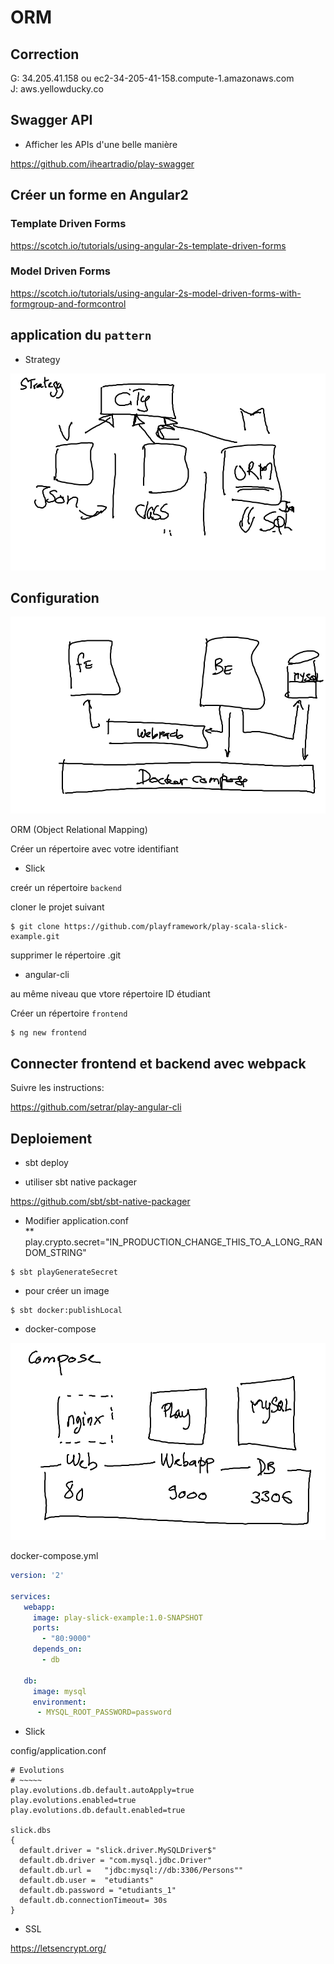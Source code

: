 # ORM 

## Correction

G: 34.205.41.158 ou ec2-34-205-41-158.compute-1.amazonaws.com  
J: aws.yellowducky.co

## Swagger API  
* Afficher les APIs d'une belle manière

https://github.com/iheartradio/play-swagger

## Créer un forme en Angular2

### Template Driven Forms
https://scotch.io/tutorials/using-angular-2s-template-driven-forms

### Model Driven Forms
https://scotch.io/tutorials/using-angular-2s-model-driven-forms-with-formgroup-and-formcontrol

## application du `pattern`

* Strategy

![alt tag](Strategy.png)


## Configuration

![alt tag](Deploy.png)

ORM (Object Relational Mapping)

Créer un répertoire avec votre identifiant

* Slick

creér un répertoire `backend`  

cloner le projet suivant

```
$ git clone https://github.com/playframework/play-scala-slick-example.git
```

supprimer le répertoire .git

* angular-cli

au même niveau que vtore répertoire ID étudiant  

Créer un répertoire `frontend`

```
$ ng new frontend
```

## Connecter frontend et backend avec webpack

Suivre les instructions:  

https://github.com/setrar/play-angular-cli

## Deploiement

* sbt deploy

- utiliser sbt native packager

https://github.com/sbt/sbt-native-packager

- Modifier application.conf  
  **  play.crypto.secret="IN_PRODUCTION_CHANGE_THIS_TO_A_LONG_RANDOM_STRING"

```
$ sbt playGenerateSecret
```


- pour créer un image

```
$ sbt docker:publishLocal
```

* docker-compose

![alt tag](Compose.png)

docker-compose.yml
```yml
version: '2'

services:
   webapp:
     image: play-slick-example:1.0-SNAPSHOT
     ports:
       - "80:9000"
     depends_on:
       - db

   db:
     image: mysql
     environment:
      - MYSQL_ROOT_PASSWORD=password

```

* Slick

config/application.conf

```
# Evolutions
# ~~~~~
play.evolutions.db.default.autoApply=true
play.evolutions.enabled=true
play.evolutions.db.default.enabled=true

slick.dbs
{
  default.driver = "slick.driver.MySQLDriver$"
  default.db.driver = "com.mysql.jdbc.Driver"
  default.db.url =   "jdbc:mysql://db:3306/Persons""
  default.db.user =  "etudiants"
  default.db.password = "etudiants_1"
  default.db.connectionTimeout= 30s
}
```

* SSL

https://letsencrypt.org/
